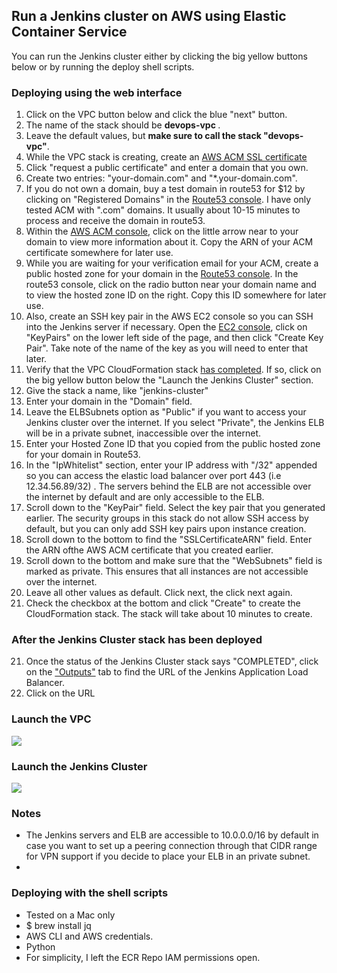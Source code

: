 ## Run a Jenkins cluster on AWS using Elastic Container Service
You can run the Jenkins cluster either by clicking the big yellow buttons below or by running the deploy shell scripts.


### Deploying using the web interface
1) Click on the VPC button below and click the blue "next" button.
2) The name of the stack should be <b> devops-vpc </b>.
3) Leave the default values, but <b> make sure to call the stack "devops-vpc"</b>.
4) While the VPC stack is creating, create an [AWS ACM SSL certificate](https://console.aws.amazon.com/acm)
5) Click "request a public certificate" and enter a domain that you own.
6) Create two entries: "your-domain.com" and "*.your-domain.com".
7) If you do not own a domain, buy a test domain in route53 for $12 by clicking on "Registered Domains" in the [Route53 console](http://console.aws.amazon.com/route53). I have only tested ACM with ".com" domains. It usually about 10-15 minutes to process and receive the domain in route53. 
8) Within the [AWS ACM console](https://console.aws.amazon.com/acm), click on the little arrow near to your domain to view more information about it. Copy the ARN of your ACM certificate somewhere for later use.
9) While you are waiting for your verification email for your ACM, create a public hosted zone for your domain in the [Route53 console](http://console.aws.amazon.com/route53). In the route53 console, click on the radio button near your domain name and to view the hosted zone ID on the right. Copy this ID somewhere for later use.
10) Also, create an SSH key pair in the AWS EC2 console so you can SSH into the Jenkins server if necessary. Open the [EC2 console](https://console.aws.amazon.com/ec2), click on "KeyPairs" on the lower left side of the page, and then click "Create Key Pair". Take note of the name of the key as you will need to enter that later.
11) Verify that the VPC CloudFormation stack [has completed](http://console.aws.amazon.com/cloudformation). If so, click on the big yellow button below the "Launch the Jenkins Cluster" section.
12) Give the stack a name, like "jenkins-cluster"
13) Enter your domain in the "Domain" field.
14) Leave the ELBSubnets option as "Public" if you want to access your Jenkins cluster over the internet. If you select "Private", the Jenkins ELB will be in a private subnet, inaccessible over the internet.
15) Enter your Hosted Zone ID that you copied from the public hosted zone for your domain in Route53.
16) In the "IpWhitelist" section, enter your IP address with "/32" appended so you can access the elastic load balancer over port 443 (i.e 12.34.56.89/32) . The servers behind the ELB are not accessible over the internet by default and are only accessible to the ELB. 
17) Scroll down to the "KeyPair" field. Select the key pair that you generated earlier. The security groups in this stack do not allow SSH access by default, but you can only add SSH key pairs upon instance creation.
18) Scroll down to the bottom to find the "SSLCertificateARN" field. Enter the ARN ofthe AWS ACM certificate that you created earlier. 
19) Scroll down to the bottom and make sure that the "WebSubnets" field is marked as private. This ensures that all instances are not accessible over the internet. 
20) Leave all other values as default. Click next, the click next again. 
21) Check the checkbox at the bottom and click "Create" to create the CloudFormation stack. The stack will take about 10 minutes to create.

### After the Jenkins Cluster stack has been deployed
21) Once the status of the Jenkins Cluster stack says "COMPLETED", click on the ["Outputs"](https://console.aws.amazon.com/cloudformation) tab to find the URL of the Jenkins Application Load Balancer. 
22) Click on the URL
 
  

<h3> Launch the VPC </h3>
</a>
<a href="https://console.aws.amazon.com/cloudformation/home?region=us-east-1#/stacks/new?templateURL=https://s3.amazonaws.com/jasondebolt-public/template-vpc.json">
<img src="https://s3.amazonaws.com/cloudformation-examples/cloudformation-launch-stack.png">
</a>

<h3> Launch the Jenkins Cluster </h3>
</a>
<a href="https://console.aws.amazon.com/cloudformation/home?region=us-east-1#/stacks/new?templateURL=https://s3.amazonaws.com/jasondebolt-public/template-jenkins-cluster.json">
<img src="https://s3.amazonaws.com/cloudformation-examples/cloudformation-launch-stack.png">
</a>

### Notes
* The Jenkins servers and ELB are accessible to 10.0.0.0/16 by default in case you want to set up a peering connection through that CIDR range for VPN support if you decide to place your ELB in an private subnet.
* 

### Deploying with the shell scripts
* Tested on a Mac only
* $ brew install jq
* AWS CLI and AWS credentials.
* Python
* For simplicity, I left the ECR Repo IAM permissions open.

